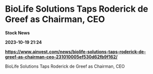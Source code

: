# BioLife Solutions Taps Roderick de Greef as Chairman, CEO
**Stock News**

**2023-10-19 21:24**

**https://www.ainvest.com/news/biolife-solutions-taps-roderick-de-greef-as-chairman-ceo-231010005ef530d62fb9f162/**

BioLife Solutions Taps Roderick de Greef as Chairman, CEO